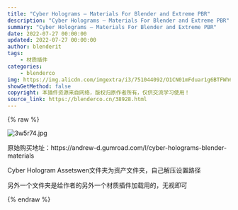 ```yaml
---
title: "Cyber Holograms – Materials For Blender and Extreme PBR"
description: "Cyber Holograms – Materials For Blender and Extreme PBR"
summary: "Cyber Holograms – Materials For Blender and Extreme PBR"
date: 2022-07-27 00:00:00
updated: 2022-07-27 00:00:00
author: blenderit
tags: 
    - 材质插件
categories:
    - blenderco
img: https://img.alicdn.com/imgextra/i3/751044092/O1CN01mFduar1g6BTFWh6Kn_!!751044092.jpg
showGetMethod: false
copyright: 本插件资源来自网络，版权归原作者所有，仅供交流学习使用！
source_link: https://blenderco.cn/38928.html
---
```


{% raw %}
<p><img src="https://img.alicdn.com/imgextra/i3/751044092/O1CN01mFduar1g6BTFWh6Kn_!!751044092.jpg" alt="3w5r74.jpg"></p><p>原始购买地址：https://andrew-d.gumroad.com/l/cyber-holograms-blender-materials</p><p>Cyber Hologram Assetswen文件夹为资产文件夹，自己解压设置路径</p><p>另外一个文件夹是给作者的另外一个材质插件加载用的，无视即可</p>
<div style="display: none">blenderco</div>
{% endraw %}